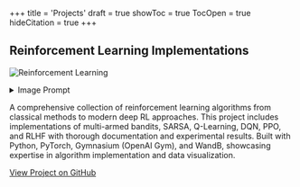 +++
title = 'Projects'
draft = true
showToc = true
TocOpen = true
hideCitation = true
+++

## Reinforcement Learning Implementations
![Reinforcement Learning](/assets/images/rl-project-image.png)
<details>
<summary>Image Prompt</summary>
<i>An anime-style scene depicting a group of cute robot characters in a world made of classic Atari game elements. In the foreground, an excited robot with glowing eyes and animated facial expressions has just successfully navigated through a Pac-Man-style maze filled with colorful dots and ghosts. The robot stands triumphantly at the maze exit, surrounded by sparkling reward particles and a floating '10000 POINTS' text in retro pixelated font. Behind it, the conquered maze shows its successful path highlighted in glowing light. From the successful robot's core, streams of colorful data and code are flowing back to three other robot characters waiting at different Atari-inspired challenges: one facing a wall of Space Invaders aliens, another preparing to bounce a Breakout ball with a paddle, and a third positioned before a Pong game setup. Each watching robot has holographic displays showing the successful algorithm and strategy being shared. All robots have distinct anime designs with expressive digital eyes, sleek bodies with retro gaming color schemes (reds, blues, yellows), and cute proportions. The background features a pixelated landscape with more Atari game elements including Adventure dragons and Asteroids space rocks. The scene is rendered in vibrant anime style with clean lines, digital effects, and the characteristic glow of arcade screens illuminating the robots' metallic surfaces.</i> - Generated by Flux 1.1 Pro
<br><br>

</details>

A comprehensive collection of reinforcement learning algorithms from classical methods to modern deep RL approaches. This project includes implementations of multi-armed bandits, SARSA, Q-Learning, DQN, PPO, and RLHF with thorough documentation and experimental results. Built with Python, PyTorch, Gymnasium (OpenAI Gym), and WandB, showcasing expertise in algorithm implementation and data visualization.



[View Project on GitHub](https://github.com/michaelyliu6/reinforcement-learning)

<!-- <div style="display: flex; align-items: center; gap: 20px; margin-bottom: 20px;">
  <img src="/assets/images/rl-project-image.png" alt="Reinforcement Learning" style="width: 200px; height: auto;" />
  <div>
    A comprehensive collection of reinforcement learning algorithms from classical methods to modern deep RL approaches. This project includes implementations of multi-armed bandits, SARSA, Q-Learning, DQN, PPO, and RLHF with thorough documentation and experimental results. Built with Python, PyTorch, and Gymnasium (OpenAI Gym), showcasing expertise in algorithm implementation and data visualization.
    <br><br>
    <a href="https://github.com/michaelyliu6/reinforcement-learning">View Project on GitHub</a>
  </div>
</div> -->

